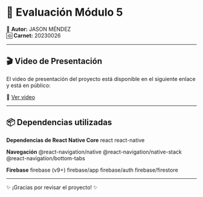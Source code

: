 # 🚀 Evaluación Módulo 5

👤 **Autor:** JASON MÉNDEZ  
🆔 **Carnet:** 20230026

---

## 🎬 Video de Presentación

El video de presentación del proyecto está disponible en el siguiente enlace y está en público:

🔗 [Ver video](https://drive.google.com/file/d/1feoeLwoCEQH55sy5mUUKkuJKBeadeHEd/view?usp=sharing)

---

## 📦 Dependencias utilizadas

**Dependencias de React Native Core**
react
react-native


**Navegación**
@react-navigation/native
@react-navigation/native-stack
@react-navigation/bottom-tabs



**Firebase**
firebase (v9+)
firebase/app
firebase/auth
firebase/firestore

---

✨ ¡Gracias por revisar el proyecto! ✨
